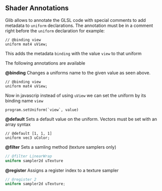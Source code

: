 ## Shader Annotations

Glib allows to annotate the GLSL code with special comments to add metadata
to `uniform` declarations. The annotation must
be in a comment right before the `uniform` declaration for example:

```
// @binding view
uniform mat4 uView;
```

This adds the metadata `binding` with the value `view` to that uniform

The following annotations are available

**@binding**
Changes a uniforms name to the given value as seen above.

```
// @binding view
uniform mat4 uView;
```

Now in javascrip instead of using `uView` we can set the uniform by its binding name `view`

```
program.setUniform(`view`, value)
```

**@default**
Sets a default value on the uniform. Vectors must be set with an array syntax

```
// @default [1, 1, 1]
uniform vec3 uColor;
```

**@filter**
Sets a samling method (texture samplers only)

```glsl
// @filter LinearWrap
uniform sampler2d uTexture
```

**@register**
Assigns a register index to a texture sampler

```glsl
// @register 2
uniform sampler2d uTexture;
```
